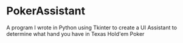# PokerAssistant
A program I wrote in Python using Tkinter to create a UI Assistant to determine what hand you have in Texas Hold'em Poker
